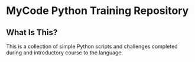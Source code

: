 MyCode Python Training Repository
==============================

What Is This?
-------------

This is a collection of simple Python scripts and challenges completed during and introductory course to the language.


